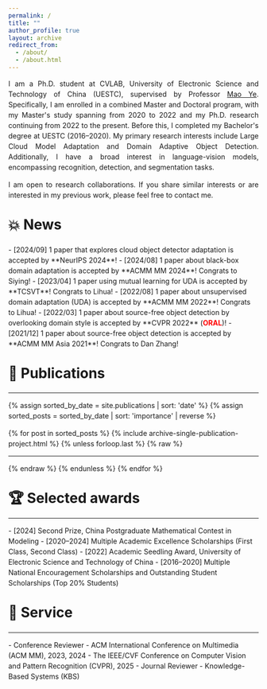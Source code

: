 ```yaml
---
permalink: /
title: ""
author_profile: true
layout: archive
redirect_from: 
  - /about/
  - /about.html
---
```

<style>
  body {
    line-height: 1.5;
  }
  .entry {
  display: flex;
  justify-content: space-between;
  align-items: flex-start;
}

  .entry .content {
    flex: 3; /* 主内容宽度 */
  }

  .entry .time {
    flex: 1; /* 时间宽度 */
    text-align: right; /* 时间右对齐 */
    font-style: italic; /* 可选：时间的字体样式 */
  }

  .myp {
    margin-top: 0;
  }

  .myh2 {
    margin-top: 1em;
  }

</style>

<p style="text-align: justify;">
I am a Ph.D. student at CVLAB, University of Electronic Science and Technology of China (UESTC), supervised by Professor <a href="https://scholar.google.com/citations?user=UUbEzBYAAAAJ">Mao Ye</a>. Specifically, I am enrolled in a combined Master and Doctoral program, with my Master's study spanning from 2020 to 2022 and my Ph.D. research continuing from 2022 to the present. Before this, I completed my Bachelor's degree at UESTC (2016–2020).
My primary research interests include Large Cloud Model Adaptation and Domain Adaptive Object Detection. Additionally, I have a broad interest in language-vision models, encompassing recognition, detection, and segmentation tasks.
</p>
<p style="text-align: justify;">
I am open to research collaborations. If you share similar interests or are interested in my previous work, please feel free to contact me.
</p>

<h1 class="myh2">💥 News</h1>
- [2024/09] 1 paper that explores cloud object detector adaptation is accepted by **NeurIPS 2024**!
- [2024/08] 1 paper about black-box domain adaptation is accepted by **ACMM MM 2024**! Congrats to Siying!
- [2023/04] 1 paper using mutual learning for UDA is accepted by **TCSVT**! Congrats to Lihua!
- [2022/08] 1 paper about unsupervised domain adaptation (UDA) is accepted by **ACMM MM 2022**! Congrats to Lihua!
- [2022/03] 1 paper about source-free object detection by overlooking domain style is accepted by **CVPR 2022** (<span style="color: red; font-weight: bold;">ORAL</span>)!
- [2021/12] 1 paper about source-free object detection is accepted by **ACMM MM Asia 2021**! Congrats to Dan Zhang!

<h1 class="myh2">🎯 Publications</h1>
<hr/>
{% assign sorted_by_date = site.publications | sort: 'date' %} <!-- 按日期升序排列 -->
{% assign sorted_posts = sorted_by_date | sort: 'importance' | reverse %} <!-- 按重要性降序排列 -->

{% for post in sorted_posts %}
  {% include archive-single-publication-project.html %}
  {% unless forloop.last %}
{% raw %}
<hr />
{% endraw %}
  {% endunless %}
{% endfor %}

<h1 class="myh2">🏆️ Selected awards</h1>
<hr/>
- [2024] Second Prize, China Postgraduate Mathematical Contest in Modeling
- [2020–2024] Multiple Academic Excellence Scholarships (First Class, Second Class)
- [2022] Academic Seedling Award, University of Electronic Science and Technology of China
- [2016–2020] Multiple National Encouragement Scholarships and Outstanding Student Scholarships (Top 20% Students)

<h1 class="myh2">🧭 Service</h1>
<hr/>
- Conference Reviewer
  - ACM International Conference on Multimedia (ACM MM), 2023, 2024
  - The IEEE/CVF Conference on Computer Vision and Pattern Recognition (CVPR), 2025
- Journal Reviewer
  - Knowledge-Based Systems (KBS)